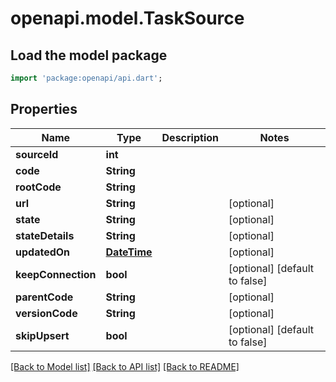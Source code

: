 # openapi.model.TaskSource

## Load the model package
```dart
import 'package:openapi/api.dart';
```

## Properties
Name | Type | Description | Notes
------------ | ------------- | ------------- | -------------
**sourceId** | **int** |  | 
**code** | **String** |  | 
**rootCode** | **String** |  | 
**url** | **String** |  | [optional] 
**state** | **String** |  | [optional] 
**stateDetails** | **String** |  | [optional] 
**updatedOn** | [**DateTime**](DateTime.md) |  | [optional] 
**keepConnection** | **bool** |  | [optional] [default to false]
**parentCode** | **String** |  | [optional] 
**versionCode** | **String** |  | [optional] 
**skipUpsert** | **bool** |  | [optional] [default to false]

[[Back to Model list]](../README.md#documentation-for-models) [[Back to API list]](../README.md#documentation-for-api-endpoints) [[Back to README]](../README.md)


